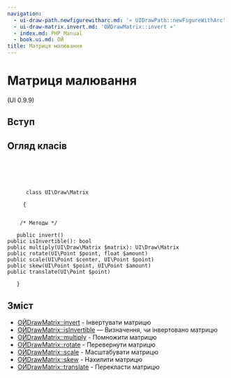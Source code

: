 ```yaml
---
navigation:
  - ui-draw-path.newfigurewitharc.md: '« UIDrawPath::newFigureWithArc'
  - ui-draw-matrix.invert.md: 'ОЙDrawMatrix::invert »'
  - index.md: PHP Manual
  - book.ui.md: ОЙ
title: Матриця малювання
---
```

# Матриця малювання

(UI 0.9.9)

## Вступ

## Огляд класів

```classsynopsis



    
     
      class UI\Draw\Matrix
     
     {


    /* Методы */
    
   public invert()
public isInvertible(): bool
public multiply(UI\Draw\Matrix $matrix): UI\Draw\Matrix
public rotate(UI\Point $point, float $amount)
public scale(UI\Point $center, UI\Point $point)
public skew(UI\Point $point, UI\Point $amount)
public translate(UI\Point $point)

   }
```

## Зміст

-   [ОЙDrawMatrix::invert](ui-draw-matrix.invert.md) - Інвертувати матрицю
-   [ОЙDrawMatrix::isInvertible](ui-draw-matrix.isinvertible.md) — Визначення, чи інвертовано матрицю
-   [ОЙDrawMatrix::multiply](ui-draw-matrix.multiply.md) - Помножити матрицю
-   [ОЙDrawMatrix::rotate](ui-draw-matrix.rotate.md) - Перевернути матрицю
-   [ОЙDrawMatrix::scale](ui-draw-matrix.scale.md) - Масштабувати матрицю
-   [ОЙDrawMatrix::skew](ui-draw-matrix.skew.md) - Нахилити матрицю
-   [ОЙDrawMatrix::translate](ui-draw-matrix.translate.md) - Перекласти матрицю
